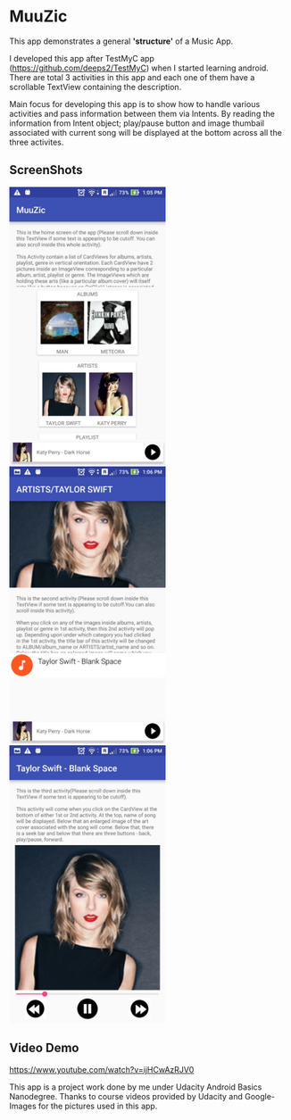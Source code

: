 # MuuZic
This app demonstrates a general <b>'structure'</b> of a Music App.

I developed this app after TestMyC app (https://github.com/deeps2/TestMyC) when I started learning android. There are total 3 activities in this app and each one of them have a scrollable TextView containing the description.

Main focus for developing this app is to show how to handle various activities and pass information between them via Intents. By reading the information from Intent object; play/pause button and image thumbail associated with current song will be displayed at the bottom across all the three activites.

ScreenShots
-----------
<img src="screenshots/1.jpg" width="280"> <img src="screenshots/2.jpg" width="280"> <img src="screenshots/3.jpg" width="280">

Video Demo
-----------
https://www.youtube.com/watch?v=ijHCwAzRJV0

This app is a project work done by me under Udacity Android Basics Nanodegree. Thanks to course videos provided by Udacity and Google-Images for the pictures used in this app.
